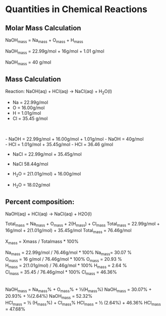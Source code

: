 # Quantities in Chemical Reactions
## Molar Mass Calculation 
NaOH<sub>mass</sub> = Na<sub>mass</sub> + O<sub>mass</sub> + H<sub>mass</sub>
	
NaOH<sub>mass</sub> = 22.99g/mol + 16g/mol + 1.01 g/mol

NaOH<sub>mass</sub> = 40 g/mol
<br>
## Mass Calculation

Reaction: NaOH(aq) + HCl(aq) → NaCl(aq) + H<sub>2</sub>O(l)
<br>
- Na = 22.99g/mol
- O = 16.00g/mol
- H = 1.01g/mol
- Cl = 35.45 g/mol
<br>
<br>
- NaOH = 22.99g/mol + 16.00g/mol + 1.01g/mol 
- NaOH = 40g/mol
<br>
- HCl = 1.01g/mol + 35.45g/mol
- HCl = 36.46 g/mol

- NaCl = 22.99g/mol + 35.45g/mol
- NaCl 58.44g/mol

- H<sub>2</sub>O = 2(1.01g/mol) + 16.00g/mol
- H<sub>2</sub>O = 18.02g/mol

## Percent composition:
NaOH(aq) + HCl(aq) → NaCl(aq) + H2O(l)

Total<sub>mass</sub> = Na<sub>mass</sub> + O<sub>mass</sub> + 2(H<sub>mass</sub>) + Cl<sub>mass</sub> 
Total<sub>mass</sub> = 22.99g/mol + 16g/mol + 2(1.01g/mol) + 35.45g/mol
Total<sub>mass</sub> = 76.46g/mol

X<sub>mass</sub> = Xmass / Totalmass * 100%

Na<sub>mass</sub> = 22.99g/mol / 76.46g/mol * 100%
Na<sub>mass</sub>= 30.07 % 
<br>
O<sub>mass</sub> = 16 g/mol / 76.46g/mol * 100%
O<sub>mass</sub> = 20.93 %
<br>
H<sub>mass</sub> = 2(1.01g/mol) / 76.46g/mol * 100%
H<sub>mass</sub> = 2.64 %
<br>
Cl<sub>mass</sub> = 35.45 / 76.46g/mol * 100%
Cl<sub>mass</sub> = 46.36%
<br>
<br>		
NaOH<sub>mass</sub> = Na<sub>mass</sub>% + O<sub>mass</sub>% + ½(H<sub>mass</sub>%)
NaOH<sub>mass</sub> = 30.07% + 20.93% + ½(2.64%)
NaOH<sub>mass</sub> = 52.32%
<br>
HCl<sub>mass</sub> = ½ (H<sub>mass</sub>%) + Cl<sub>mass</sub>%
HCl<sub>mass</sub> = ½ (2.64%) + 46.36%
HCl<sub>mass</sub> = 47.68%

